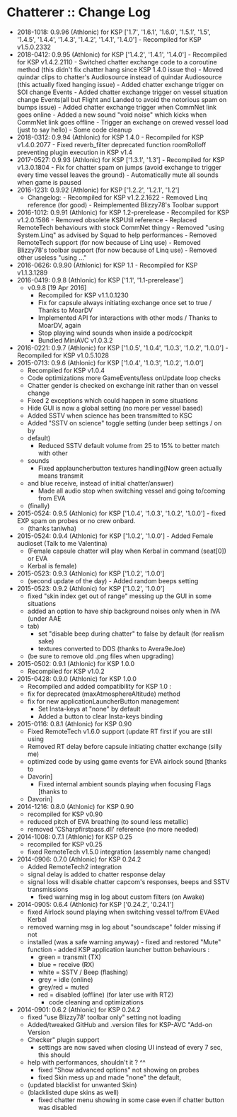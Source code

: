 # Chatterer :: Change Log

* 2018-1018: 0.9.96 (Athlonic) for KSP ['1.7', '1.6.1', '1.6.0', '1.5.1', '1.5', '1.4.5', '1.4.4', '1.4.3', '1.4.2', '1.4.1', '1.4.0']
		- Recompiled for KSP v1.5.0.2332
* 2018-0412: 0.9.95 (Athlonic) for KSP ['1.4.2', '1.4.1', '1.4.0']
		- Recompiled for KSP v1.4.2.2110
		- Switched chatter exchange code to a coroutine method (this didn't fix chatter hang since KSP 1.4.0 issue tho)
		- Moved quindar clips to chatter's Audiosource instead of quindar Audiosource (this actually fixed hanging issue)
		- Added chatter exchange trigger on SOI change Events
		- Added chatter exchange trigger on vessel situation change Events(all but Flight and Landed to avoid the notorious spam on bumps issue)
		- Added chatter exchange trigger when CommNet link goes online
		- Added a new sound "void noise" which kicks when CommNet link goes offline
		- Trigger an exchange on crewed vessel load (just to say hello)
		- Some code cleanup
* 2018-0312: 0.9.94 (Athlonic) for KSP 1.4.0
		- Recompiled for KSP v1.4.0.2077
		- Fixed reverb_filter deprecated function roomRolloff preventing plugin execution in KSP v1.4
* 2017-0527: 0.9.93 (Athlonic) for KSP ['1.3.1', '1.3']
		- Recompiled for KSP v1.3.0.1804
		- Fix for chatter spam on jumps (avoid exchange to trigger every time vessel leaves the ground)
		- Automatically mute all sounds when game is paused
* 2016-1231: 0.9.92 (Athlonic) for KSP ['1.2.2', '1.2.1', '1.2']
	+ Changelog:
			- Recompiled for KSP v1.2.2.1622
			- Removed Linq reference (for good)
			- Reimplemented Blizzy78's Toolbar support
* 2016-1012: 0.9.91 (Athlonic) for KSP 1.2-prerelease
		- Recompiled for KSP v1.2.0.1586
		- Removed obsolete KSPUtil reference
		- Replaced RemoteTech behaviours with stock CommNet thingy
		- Removed "using System.Linq" as advised by Squad to help performances
		- Removed RemoteTech support (for now because of Linq use)
		- Removed Blizzy78's toolbar support (for now because of Linq use)
		- Removed other useless "using ..."
* 2016-0626: 0.9.90 (Athlonic) for KSP 1.1
		- Recompiled for KSP v1.1.3.1289
* 2016-0419: 0.9.8 (Athlonic) for KSP ['1.1', '1.1-prerelease']
	+ v0.9.8 [19 Apr 2016]
		- Recompiled for KSP v1.1.0.1230
		- Fix for capsule always initiating exchange once set to true / Thanks to MoarDV
		- Implemented API for interactions with other mods / Thanks to MoarDV, again
		- Stop playing wind sounds when inside a pod/cockpit
		- Bundled MiniAVC v1.0.3.2
* 2016-0221: 0.9.7 (Athlonic) for KSP ['1.0.5', '1.0.4', '1.0.3', '1.0.2', '1.0.0']
		- Recompiled for KSP v1.0.5.1028
* 2015-0713: 0.9.6 (Athlonic) for KSP ['1.0.4', '1.0.3', '1.0.2', '1.0.0']
	+ Recompiled for KSP v1.0.4
	+ Code optimizations more GameEvents/less onUpdate loop checks
	+ Chatter gender is checked on exchange init rather than on vessel change
	+ Fixed 2 exceptions which could happen in some situations
	+ Hide GUI is now a global setting (no more per vessel based)
	+ Added SSTV when science has been transmitted to KSC
	+ Added "SSTV on science" toggle setting (under beep settings / on by
	+ default)
		- Reduced SSTV default volume from 25 to 15% to better match with other
	+ sounds
		- Fixed applauncherbutton textures handling(Now green actually means transmit
	+ and blue receive, instead of initial chatter/answer)
		- Made all audio stop when switching vessel and going to/coming from EVA
	+ (finally)
* 2015-0524: 0.9.5 (Athlonic) for KSP ['1.0.4', '1.0.3', '1.0.2', '1.0.0']
		- fixed EXP spam on probes or no crew onbard.
	+ (thanks taniwha)
* 2015-0524: 0.9.4 (Athlonic) for KSP ['1.0.2', '1.0.0']
		- Added Female audioset (Talk to me Valentina)
	+ (Female capsule chatter will play when Kerbal in command (seat[0]) or EVA
	+ Kerbal is female)
* 2015-0523: 0.9.3 (Athlonic) for KSP ['1.0.2', '1.0.0']
	+ (second update of the day)
			- Added random beeps setting
* 2015-0523: 0.9.2 (Athlonic) for KSP ['1.0.2', '1.0.0']
	+ fixed "skin index get out of range" messing up the GUI in some situations
	+ added an option to have ship background noises only when in IVA (under AAE
	+ tab)
		- set "disable beep during chatter" to false by default (for realism sake)
		- textures converted to DDS (thanks to Avera9eJoe)
	+ (be sure to remove old .png files when upgrading)
* 2015-0502: 0.9.1 (Athlonic) for KSP 1.0.0
	+ Recompiled for KSP v1.0.2
* 2015-0428: 0.9.0 (Athlonic) for KSP 1.0.0
	+ Recompiled and added compatibility for KSP 1.0 :
	+ fix for deprecated (maxAtmosphereAltitude) method
	+ fix for new applicationLauncherButton management
		- Set Insta-keys at "none" by default
		- Added a button to clear Insta-keys binding
* 2015-0116: 0.8.1 (Athlonic) for KSP 0.90
	+ Fixed RemoteTech v1.6.0 support (update RT first if you are still using
	+ Removed RT delay before capsule initiating chatter exchange (silly me)
	+ optimized code by using game events for EVA airlock sound [thanks to
	+ Davorin]
		- Fixed internal ambient sounds playing when focusing Flags [thanks to
	+ Davorin]
* 2014-1216: 0.8.0 (Athlonic) for KSP 0.90
	+ recompiled for KSP v0.90
	+ reduced pitch of EVA breathing (to sound less metallic)
	+ removed 'CSharpfirstpass.dll' reference (no more needed)
* 2014-1008: 0.7.1 (Athlonic) for KSP 0.25
	+ recompiled for KSP v0.25
	+ fixed RemoteTech v1.5.0 integration (assembly name changed)
* 2014-0906: 0.7.0 (Athlonic) for KSP 0.24.2
	+ Added RemoteTech2 integration
	+ signal delay is added to chatter response delay
	+ signal loss will disable chatter capcom's responses, beeps and SSTV transmissions
		- fixed warning msg in log about custom filters (on Awake)
* 2014-0905: 0.6.4 (Athlonic) for KSP ['0.24.2', '0.24.1']
	+ fixed Airlock sound playing when switching vessel to/from EVAed Kerbal
	+ removed warning msg in log about "soundscape" folder missing if not
	+ installed (was a safe warning anyway)
			- fixed and restored "Mute" function
			- added KSP application launcher button behaviours :
		- green = transmit (TX)
		- blue = receive (RX)
		- white = SSTV / Beep (flashing)
		- grey = idle (online)
		- grey/red = muted
		- red = disabled (offline) (for later use with RT2)
			- code cleaning and optimizations
* 2014-0901: 0.6.2 (Athlonic) for KSP 0.24.2
	+ fixed "use Blizzy78' toolbar only" setting not loading
	+ Added/tweaked GitHub and .version files for KSP-AVC "Add-on Version
	+ Checker" plugin support
		- settings are now saved when closing UI instead of every 7 sec, this should
	+ help with performances, shouldn't it ? ^^
		- fixed "Show advanced options" not showing on probes
		- fixed Skin mess up and made "none" the default,
	+ (updated blacklist for unwanted Skin)
	+ (blacklisted dupe skins as well)
		- fixed chatter menu showing in some case even if chatter button was disabled
